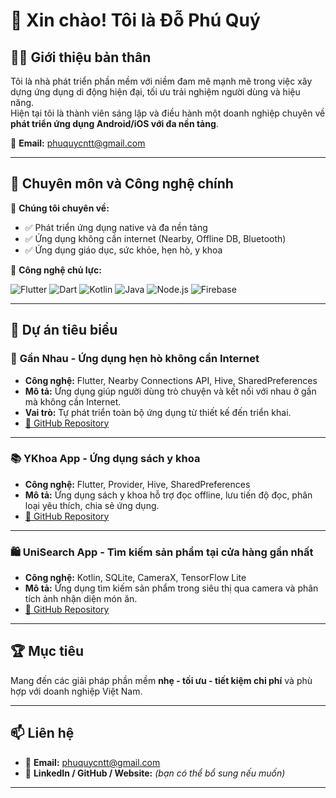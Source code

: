 # 👋 Xin chào! Tôi là Đỗ Phú Quý

## 🧑‍💼 Giới thiệu bản thân

Tôi là nhà phát triển phần mềm với niềm đam mê mạnh mẽ trong việc xây dựng ứng dụng di động hiện đại, tối ưu trải nghiệm người dùng và hiệu năng.  
Hiện tại tôi là thành viên sáng lập và điều hành một doanh nghiệp chuyên về **phát triển ứng dụng Android/iOS với đa nền tảng**.

📧 **Email:** phuquycntt@gmail.com

---

## 🚀 Chuyên môn và Công nghệ chính

💼 **Chúng tôi chuyên về:**

- ✅ Phát triển ứng dụng native và đa nền tảng
- ✅ Ứng dụng không cần internet (Nearby, Offline DB, Bluetooth)
- ✅ Ứng dụng giáo dục, sức khỏe, hẹn hò, y khoa

🧰 **Công nghệ chủ lực:**

![Flutter](https://img.shields.io/badge/Flutter-02569B?style=for-the-badge&logo=flutter&logoColor=white)
![Dart](https://img.shields.io/badge/Dart-0175C2?style=for-the-badge&logo=dart&logoColor=white)
![Kotlin](https://img.shields.io/badge/Kotlin-0095D5?style=for-the-badge&logo=kotlin&logoColor=white)
![Java](https://img.shields.io/badge/Java-ED8B00?style=for-the-badge&logo=java&logoColor=white)
![Node.js](https://img.shields.io/badge/Node.js-339933?style=for-the-badge&logo=nodedotjs&logoColor=white)
![Firebase](https://img.shields.io/badge/Firebase-ffca28?style=for-the-badge&logo=firebase&logoColor=black)

---

## 📱 Dự án tiêu biểu

### 💬 **Gần Nhau - Ứng dụng hẹn hò không cần Internet**
- **Công nghệ:** Flutter, Nearby Connections API, Hive, SharedPreferences
- **Mô tả:** Ứng dụng giúp người dùng trò chuyện và kết nối với nhau ở gần mà không cần Internet.
- **Vai trò:** Tự phát triển toàn bộ ứng dụng từ thiết kế đến triển khai.
- [🔗 GitHub Repository](https://github.com/yourusername/gan-nhau)

---

### 📚 **YKhoa App - Ứng dụng sách y khoa**
- **Công nghệ:** Flutter, Provider, Hive, SharedPreferences
- **Mô tả:** Ứng dụng sách y khoa hỗ trợ đọc offline, lưu tiến độ đọc, phân loại yêu thích, chia sẻ ứng dụng.
- [🔗 GitHub Repository](https://github.com/yourusername/ykhoa-app)

---

### 🛍️ **UniSearch App - Tìm kiếm sản phẩm tại cửa hàng gần nhất**
- **Công nghệ:** Kotlin, SQLite, CameraX, TensorFlow Lite
- **Mô tả:** Ứng dụng tìm kiếm sản phẩm trong siêu thị qua camera và phân tích ảnh nhận diện món ăn.
- [🔗 GitHub Repository](https://github.com/yourusername/unisearch)

---

## 🏆 Mục tiêu

Mang đến các giải pháp phần mềm **nhẹ - tối ưu - tiết kiệm chi phí** và phù hợp với doanh nghiệp Việt Nam.

---

## 📫 Liên hệ
- 📧 **Email:** phuquycntt@gmail.com
- 💼 **LinkedIn / GitHub / Website:** *(bạn có thể bổ sung nếu muốn)*

---

